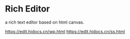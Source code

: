 # Rich Editor

a rich text editor based on html canvas.

https://edit.hidocs.cn/wp.html
https://edit.hidocs.cn/ss.html
